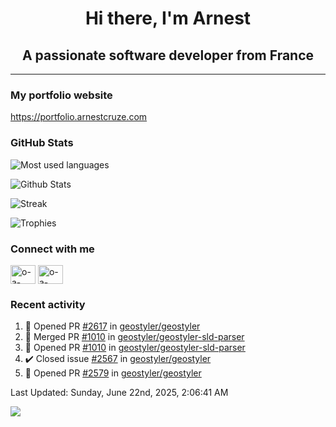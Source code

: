 <h1 align="center">Hi there, I'm Arnest</h1>
<h2 align="center">A passionate software developer from France</h2>

---

### My portfolio website

https://portfolio.arnestcruze.com

### GitHub Stats

![Most used languages](https://github-readme-stats.vercel.app/api/top-langs/?username=ocruze&langs_count=10&layout=compact&hide=tsql)

![Github Stats](https://github-readme-stats.vercel.app/api?username=ocruze&count_private=true&show_icons=true&title_color=fff&text_color=fff&bg_color=30,36d1dc,904e95)

![Streak](https://github-readme-streak-stats.herokuapp.com/?user=ocruze&)

![Trophies](https://github-profile-trophy.vercel.app/?username=ocruze)

### Connect with me

<p align="left">
  <a href="mailto:o.cruze@live.com" target="blank"><img align="center" src="https://upload.wikimedia.org/wikipedia/commons/d/df/Microsoft_Office_Outlook_%282018%E2%80%93present%29.svg" alt="o-a-cruze" height="30" width="40" /></a>
  <a href="https://linkedin.com/in/o-a-cruze" target="blank"><img align="center" src="https://raw.githubusercontent.com/rahuldkjain/github-profile-readme-generator/master/src/images/icons/Social/linked-in-alt.svg" alt="o-a-cruze" height="30" width="40" /></a>
</p>

### Recent activity

<!--RECENT_ACTIVITY:start-->
1. 💪 Opened PR [#2617](https://github.com/geostyler/geostyler/pull/2617) in [geostyler/geostyler](https://github.com/geostyler/geostyler)
2. 🎉 Merged PR [#1010](https://github.com/geostyler/geostyler-sld-parser/pull/1010) in [geostyler/geostyler-sld-parser](https://github.com/geostyler/geostyler-sld-parser)
3. 💪 Opened PR [#1010](https://github.com/geostyler/geostyler-sld-parser/pull/1010) in [geostyler/geostyler-sld-parser](https://github.com/geostyler/geostyler-sld-parser)
4. ✔️ Closed issue [#2567](https://github.com/geostyler/geostyler/issues/2567) in [geostyler/geostyler](https://github.com/geostyler/geostyler)
5. 💪 Opened PR [#2579](https://github.com/geostyler/geostyler/pull/2579) in [geostyler/geostyler](https://github.com/geostyler/geostyler)
<!--RECENT_ACTIVITY:end-->

<!--RECENT_ACTIVITY:last_update-->
Last Updated: Sunday, June 22nd, 2025, 2:06:41 AM
<!--RECENT_ACTIVITY:last_update_end-->

[![](https://visitcount.itsvg.in/api?id=ocruze&label=Profile%20Views&pretty=false)](https://visitcount.itsvg.in)
